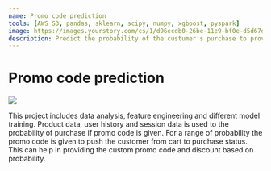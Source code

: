 ```yaml
---
name: Promo code prediction
tools: [AWS S3, pandas, sklearn, scipy, numpy, xgboost, pyspark]
image: https://images.yourstory.com/cs/1/d96ecdb0-26be-11e9-bf0e-d5d67d97776a/promo-codes-travelpayouts1549093922421.png?fm=png&auto=format&ar=2:1&mode=crop&crop=face
description: Predict the probability of the custumer's purchase to provide custom promo code to increase chances of the customers purchase.
---
```

# Promo code prediction
![](https://images.yourstory.com/cs/1/d96ecdb0-26be-11e9-bf0e-d5d67d97776a/promo-codes-travelpayouts1549093922421.png?fm=png&auto=format&ar=2:1&mode=crop&crop=face)

This project includes data analysis, feature engineering and different model training. Product data, user history and session data is used to the probability of purchase if promo code is given. For a range of probability the promo code is given to push the customer from cart to purchase status. This can help in providing the custom promo code and discount based on probability.